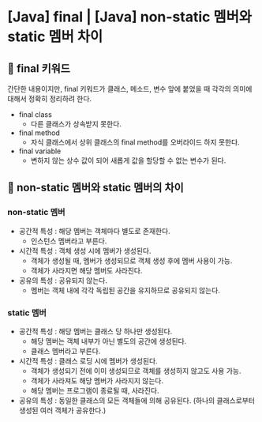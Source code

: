 # [Java] final | [Java] non-static 멤버와 static 멤버 차이

## 📌 **final 키워드**

간단한 내용이지만, final 키워드가 클래스, 메소드, 변수 앞에 붙었을 때 각각의 의미에 대해서 정확히 정리하려 한다.

- final class
  - 다른 클래스가 상속받지 못한다.
- final method
  - 자식 클래스에서 상위 클래스의 final method를 오버라이드 하지 못한다.
- final variable
  - 변하지 않는 상수 값이 되어 새롭게 값을 할당할 수 없는 변수가 된다.

## 📌 non-static 멤버와 static 멤버의 차이

### non-static 멤버

- 공간적 특성 : 해당 멤버는 객체마다 별도로 존재한다.
  - 인스턴스 멤버라고 부른다.
- 시간적 특성 : 객체 생성 시에 멤버가 생성된다.
  - 객체가 생성될 때, 멤버가 생성되므로 객체 생성 후에 멤버 사용이 가능.
  - 객체가 사라지면 해당 멤버도 사라진다.
- 공유의 특성 : 공유되지 않는다.
  - 멤버는 객체 내에 각각 독립된 공간을 유지하므로 공유되지 않는다.

### static 멤버

- 공간적 특성 : 해당 멤버는 클래스 당 하나만 생성된다.
  - 해당 멤버는 객체 내부가 아닌 별도의 공간에 생성된다.
  - 클래스 멤버라고 부른다.
- 시간적 특성 : 클래스 로딩 시에 멤버가 생성된다.
  - 객체가 생성되기 전에 이미 생성되므로 객체를 생성하지 않고도 사용 가능.
  - 객체가 사라져도 해당 멤버가 사라지지 않는다.
  - 해당 멤버는 프로그램이 종료될 때, 사라진다.
- 공유의 특성 : 동일한 클래스의 모든 객체들에 의해 공유된다. (하나의 클래스로부터 생성된 여러 객체가 공유한다.)
